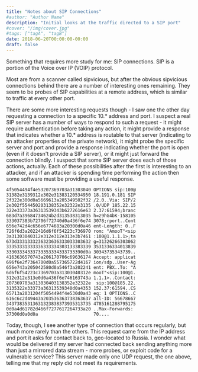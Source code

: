 ```yaml
---
title: "Notes about SIP Connections"
#author: "Author Name"
description: "Initial looks at the traffic directed to a SIP port"
#cover: "/img/cover.jpg"
#tags: ["tagA", "tagB"]
date: 2018-06-20T00:00:00-00:00
draft: false
---
```

Something that requires more study for me: SIP connections.  SIP is a portion of the Voice over IP (VOIP) protocol.

Most are from a scanner called sipvicious, but after the obvious sipvicious connections behind there are a number of interesting ones remaining.  They seem to be probes of SIP capabilities at a remote address, which is similar to traffic at every other port.

There are some more interesting requests though - I saw one the other day requesting a connection to a specific 10.\* address and port.  I suspect a real SIP server has a number of ways to respond to such a request - it might require authentication before taking any action, it might provide a response that indicates whether a 10.\* address is routable to that server (indicating to an attacker properties of the private network), it might probe the specific server and port and provide a response indicating whether the port is open (even if it doesn't provide a SIP server), or it might just forward the connection blindly.  I suspect that some SIP server does each of those actions, actually.  Each of these possibilities after the first is interesting to an attacker, and if an attacker is spending time performing the action then some software must be providing a useful response.

```hex
4f5054494f4e53207369703a31303040 OPTIONS sip:100@
31382e3139312e302e31383120534950 18.191.0.181 SIP
2f322e300d0a5669613a205349502f32 /2.0..Via: SIP/2
2e302f554450203138352e32322e3135 .0/UDP 185.22.15
322e33373a36313539343b6272616e63 2.37:61594;branc
683d7a39684734624b2d313538313035 h=z9hG4bK-158105
333037383b72706f72740d0a436f6e74 3078;rport..Cont
656e742d4c656e6774683a20300d0a46 ent-Length: 0..F
726f6d3a2022416d6f6f54223c736970 rom: "AmooT"<sip
3a31303040312e312e312e313e3b7461 :100@1.1.1.1>;ta
673d3331333236323636333033303632 g=31326266303062
33353331333336333334303133383339 3531336334013839
33303334333733353334333733390d0a 30343735343739..
4163636570743a206170706c69636174 Accept: applicat
696f6e2f7364700d0a557365722d4167 ion/sdp..User-Ag
656e743a205042580d0a546f3a202241 ent: PBX..To: "A
6d6f6f54223c7369703a31303040312e mooT"<sip:100@1.
312e312e313e0d0a436f6e746163743a 1.1.1>..Contact:
207369703a313030403138352e32322e  sip:100@185.22.
3135322e33373a36313539340d0a4353 152.37:61594..CS
65713a2031204f5054494f4e530d0a43 eq: 1 OPTIONS..C
616c6c2d49443a203536363738363637 all-ID: 56678667
34373835313631323838373935313735 4785161288795175
0d0a4d61782d466f7277617264733a20 ..Max-Forwards: 
37300d0a0d0a                     70....
```

Today, though, I see another type of connection that occurs regularly, but much more rarely than the others.  This request came from the IP address and port it asks for contact back to, geo-located to Russia.  I wonder what would be delivered if my server had connected back sending anything more than just a mirrored data stream - more probes, or exploit code for a vulnerable service?  This server made only one UDP request, the one above, telling me that my reply did not meet its requirements.
